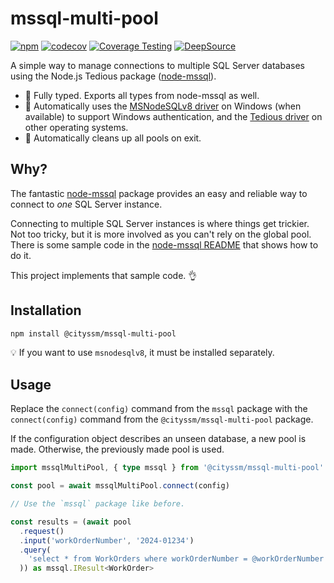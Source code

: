 # mssql-multi-pool

[![npm](https://img.shields.io/npm/v/@cityssm/mssql-multi-pool)](https://www.npmjs.com/package/@cityssm/mssql-multi-pool)
[![codecov](https://codecov.io/gh/cityssm/mssql-multi-pool/branch/main/graph/badge.svg?token=865Y3ZDNMC)](https://codecov.io/gh/cityssm/mssql-multi-pool)
[![Coverage Testing](https://github.com/cityssm/mssql-multi-pool/actions/workflows/coverage.yml/badge.svg)](https://github.com/cityssm/mssql-multi-pool/actions/workflows/coverage.yml)
[![DeepSource](https://app.deepsource.com/gh/cityssm/mssql-multi-pool.svg/?label=active+issues&show_trend=true&token=4Yz1B7bqP-sZ50AZnjXpoEos)](https://app.deepsource.com/gh/cityssm/mssql-multi-pool/)

A simple way to manage connections to multiple SQL Server databases using the Node.js Tedious package ([node-mssql](https://github.com/tediousjs/node-mssql)).

- 💪 Fully typed. Exports all types from node-mssql as well.
- 🧠 Automatically uses the [MSNodeSQLv8 driver](https://www.npmjs.com/package/msnodesqlv8)
  on Windows (when available) to support Windows authentication,
  and the [Tedious driver](https://www.npmjs.com/package/tedious) on other operating systems.
- 🧹 Automatically cleans up all pools on exit.

## Why?

The fantastic [node-mssql](https://github.com/tediousjs/node-mssql) package
provides an easy and reliable way to connect to _one_ SQL Server instance.

Connecting to multiple SQL Server instances is where things get trickier.
Not too tricky, but it is more involved as you can't rely on the global pool.
There is some sample code in the [node-mssql README](https://github.com/tediousjs/node-mssql) that shows how to do it.

This project implements that sample code. 👌

## Installation

```sh
npm install @cityssm/mssql-multi-pool
```

💡 If you want to use `msnodesqlv8`, it must be installed separately.

## Usage

Replace the `connect(config)` command from the `mssql` package
with the `connect(config)` command from the `@cityssm/mssql-multi-pool` package.

If the configuration object describes an unseen database, a new pool is made.
Otherwise, the previously made pool is used.

```typescript
import mssqlMultiPool, { type mssql } from '@cityssm/mssql-multi-pool'

const pool = await mssqlMultiPool.connect(config)

// Use the `mssql` package like before.

const results = (await pool
  .request()
  .input('workOrderNumber', '2024-01234')
  .query(
    'select * from WorkOrders where workOrderNumber = @workOrderNumber'
  )) as mssql.IResult<WorkOrder>
```
